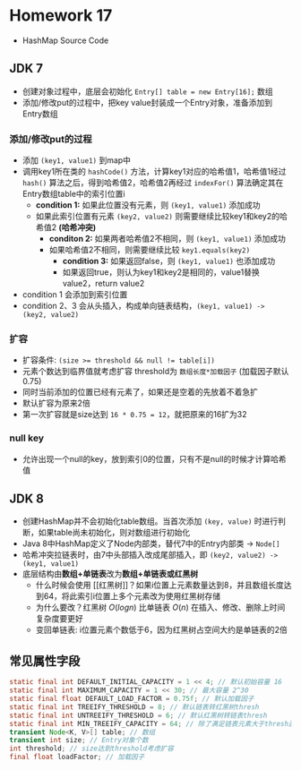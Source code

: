 # Homework 17

- HashMap Source Code



## JDK 7

- 创建对象过程中，底层会初始化 `Entry[] table = new Entry[16];` 数组
- 添加/修改put的过程中，把key value封装成一个Entry对象，准备添加到Entry数组

### 添加/修改put的过程

- 添加 `(key1, value1)` 到map中
- 调用key1所在类的 `hashCode()` 方法，计算key1对应的哈希值1，哈希值1经过 `hash()` 算法之后，得到哈希值2，哈希值2再经过 `indexFor()` 算法确定其在Entry数组table中的索引位置i
  - **condition 1:** 如果此位置没有元素，则 `(key1, value1)` 添加成功
  - 如果此索引位置有元素 `(key2, value2)` 则需要继续比较key1和key2的哈希值2 **(哈希冲突)**
    - **conditon 2:** 如果两者哈希值2不相同，则 `(key1, value1)` 添加成功
    - 如果哈希值2不相同，则需要继续比较 `key1.equals(key2)`
      - **condition 3:** 如果返回false，则 `(key1, value1)` 也添加成功
      - 如果返回true，则认为key1和key2是相同的，value1替换value2，return value2
- condition 1 会添加到索引位置
- condition 2、3 会从头插入，构成单向链表结构，`(key1, value1) -> (key2, value2)`

### 扩容

- 扩容条件: `(size >= threshold && null != table[i])`
- 元素个数达到临界值就考虑扩容 threshold为 `数组长度*加载因子` (加载因子默认0.75)
- 同时当前添加的位置已经有元素了，如果还是空着的先放着不着急扩
- 默认扩容为原来2倍
- 第一次扩容就是size达到 `16 * 0.75 = 12`，就把原来的16扩为32

### null key

- 允许出现一个null的key，放到索引0的位置，只有不是null的时候才计算哈希值

## JDK 8

- 创建HashMap并不会初始化table数组。当首次添加 `(key, value)` 时进行判断，如果table尚未初始化，则对数组进行初始化
- Java 8中HashMap定义了Node内部类，替代7中的Entry内部类 -> `Node[]`
- 哈希冲突拉链表时，由7中头部插入改成尾部插入，即 `(key2, value2) -> (key1, value1)`
- 底层结构由**数组+单链表**改为**数组+单链表或红黑树**
  - 什么时候会使用 [[红黑树]]？如果i位置上元素数量达到8，并且数组长度达到64，将此索引i位置上多个元素改为使用红黑树存储
  - 为什么要改？红黑树 $O(logn)$ 比单链表 $O(n)$ 在插入、修改、删除上时间复杂度要更好
  - 变回单链表: i位置元素个数低于6，因为红黑树占空间大约是单链表的2倍

## 常见属性字段

```java
static final int DEFAULT_INITIAL_CAPACITY = 1 << 4; // 默认初始容量 16
static final int MAXIMUM_CAPACITY = 1 << 30; // 最大容量 2^30
static final float DEFAULT_LOAD_FACTOR = 0.75f; // 默认加载因子
static final int TREEIFY_THRESHOLD = 8; // 默认链表转红黑树thresh
static final int UNTREEIFY_THRESHOLD = 6; // 默认红黑树转链表thresh
static final int MIN_TREEIFY_CAPACITY = 64; // 除了满足链表元素大于thresh还要满足最小树化容量
transient Node<K, V>[] table; // 数组
transient int size; // Entry对象个数
int threshold; // size达到threshold考虑扩容
final float loadFactor; // 加载因子
```





